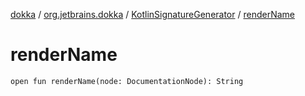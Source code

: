 [dokka](../../index.md) / [org.jetbrains.dokka](../index.md) / [KotlinSignatureGenerator](index.md) / [renderName](renderName.md)

# renderName

```
open fun renderName(node: DocumentationNode): String
```
